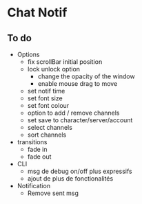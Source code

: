 # Chat Notif

## To do

- Options
  - fix scrollBar initial position
  - lock unlock option
    - change the opacity of the window
    - enable mouse drag to move
  - set notif time
  - set font size
  - set font colour
  - option to add / remove channels
  - set save to character/server/account
  - select channels
  - sort channels
- transitions
  - fade in
  - fade out
- CLI
  - msg de debug on/off plus expressifs
  - ajout de plus de fonctionalités
- Notification
  - Remove sent msg